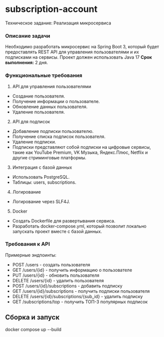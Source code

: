 # subscription-account

Техническое задание: Реализация микросервиса
### Описание задачи
Необходимо разработать микросервис на Spring Boot 3, который будет
предоставлять REST API для управления пользователями и их подписками на
сервисы.
Проект должен использовать Java 17
**Срок выполнения:** 2 дня.
### Функциональные требования

1. API для управления пользователями
- Создание пользователя.
- Получение информации о пользователе.
- Обновление данных пользователя.
- Удаление пользователя.

2. API для подписок
- Добавление подписки пользователю.
- Получение списка подписок пользователя.
- Удаление подписки.
- Подписки представляют собой подписки на цифровые сервисы, такие как
  YouTube Premium, VK Музыка, Яндекс.Плюс, Netflix и другие стриминговые
  платформы.

3. Интеграция с базой данных
- Использовать PostgreSQL.
- Таблицы: users, subscriptions.

4. Логирование
- Логирование через SLF4J.

5. Docker
- Создать Dockerfile для развертывания сервиса.
- Разработать docker-compose.yml, который позволит локально запускать проект
    вместе с базой данных.

### Требования к API
Примерные эндпоинты:

- POST /users - создать пользователя
- GET /users/{id} - получить информацию о пользователе
- PUT /users/{id} - обновить пользователя
- DELETE /users/{id} - удалить пользователя
- POST /users/{id}/subscriptions - добавить подписку
- GET /users/{id}/subscriptions - получить подписки пользователя
- DELETE /users/{id}/subscriptions/{sub_id} - удалить подписку
- GET /subscriptions/top - получить ТОП-3 популярных подписок


## Сборка и запуск
docker compose up --build